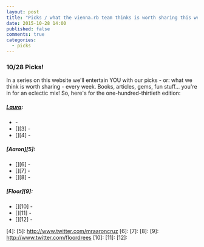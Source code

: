 ```yaml
---
layout: post
title: "Picks / what the vienna.rb team thinks is worth sharing this week"
date: 2015-10-28 14:00
published: false
comments: true
categories:
  - picks
---
```


### 10/28 Picks!

In a series on this website we'll entertain YOU with our picks - or: what we think is worth sharing - every week.
Books, articles, gems, fun stuff... you're in for an eclectic mix! So, here's for the one-hundred-thirtieth edition:

##### [Laura][1]:
- [][2] - 
- [][3] - 
- [][4] - 

##### [Aaron][5]:
- [][6] - 
- [][7] - 
- [][8] - 

##### [Floor][9]:
- [][10] - 
- [][11] - 
- [][12] - 


[1]: http://www.twitter.com/alicetragedy
[2]: 
[3]: 
[4]: 
[5]: http://www.twitter.com/mraaroncruz
[6]: 
[7]: 
[8]:
[9]: http://www.twitter.com/floordrees
[10]: 
[11]: 
[12]: 